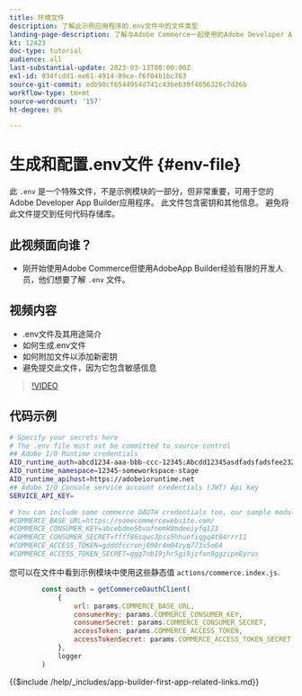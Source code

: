```yaml
---
title: 环境文件
description: 了解此示例应用程序的.env文件中的文件类型
landing-page-description: 了解与Adobe Commerce一起使用的Adobe Developer App Builder以及在.env文件中使用什么类型的内容
kt: 12423
doc-type: tutorial
audience: all
last-substantial-update: 2023-03-13T00:00:00Z
exl-id: 934fcdd1-ee61-4914-89ce-f6f04b1bc763
source-git-commit: edb98cf6544954d741c43beb39f4056326c7d26b
workflow-type: tm+mt
source-wordcount: '157'
ht-degree: 0%

---
```


# 生成和配置.env文件 {#env-file}

此 `.env` 是一个特殊文件，不是示例模块的一部分，但非常重要，可用于您的Adobe Developer App Builder应用程序。 此文件包含密钥和其他信息。 避免将此文件提交到任何代码存储库。

## 此视频面向谁？

* 刚开始使用Adobe Commerce但使用AdobeApp Builder经验有限的开发人员，他们想要了解 `.env` 文件。

## 视频内容

* .env文件及其用途简介
* 如何生成.env文件
* 如何附加文件以添加新密钥
* 避免提交此文件，因为它包含敏感信息

>[!VIDEO](https://video.tv.adobe.com/v/3416593?quality=12&learn=on)

## 代码示例

```bash
# Specify your secrets here
# The .env file must not be committed to source control
## Adobe I/O Runtime credentials
AIO_runtime_auth=abcd1234-aaa-bbb-ccc-12345:Abcdd12345asdfadsfadsfee2323232323232
AIO_runtime_namespace=12345-someworkspace-stage
AIO_runtime_apihost=https://adobeioruntime.net
## Adobe I/O Console service account credentials (JWT) Api Key
SERVICE_API_KEY=

# You can include some commerce OAUTH credentials too, our sample module will use this
#COMMERCE_BASE_URL=https://somecommercewebsite.com/
#COMMERCE_CONSUMER_KEY=abcebdme5bvafnemk0mdeeiyfq123
#COMMERCE_CONSUMER_SECRET=ffff86sqws3pss5hhuofiqgq4t04rrr11
#COMMERCE_ACCESS_TOKEN=gdddfccronj098r4m04zyq773s5o64
#COMMERCE_ACCESS_TOKEN_SECRET=ggg7nb19jhr5gi9jzfan9ggzipe8yrus
```

您可以在文件中看到示例模块中使用这些静态值 `actions/commerce.index.js`.

```javascript
        const oauth = getCommerceOauthClient(
            {
                url: params.COMMERCE_BASE_URL,
                consumerKey: params.COMMERCE_CONSUMER_KEY,
                consumerSecret: params.COMMERCE_CONSUMER_SECRET,
                accessToken: params.COMMERCE_ACCESS_TOKEN,
                accessTokenSecret: params.COMMERCE_ACCESS_TOKEN_SECRET
            },
            logger
        )
```

{{$include /help/_includes/app-builder-first-app-related-links.md}}
